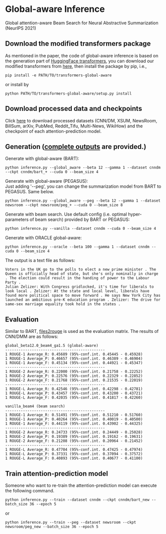 # Global-aware Inference
Global attention-aware Beam Search for Neural Abstractive Summarization (NeurIPS 2021)

## Download the modified transformers package
As mentioned in the paper, the code of global-aware inference is based on the generation part of [HuggingFace transformers](https://github.com/huggingface/transformers/blob/v3.3.1/src/transformers/generation_utils.py), 
you can download our modified transformers from [here](https://drive.google.com/file/d/1ssonK3onfMF2Zs2gUApNz6D_NlHDMY-9/view?usp=sharing), then install the package by pip, i.e.,
```
pip install -e PATH/TO/transformers-global-aware
```   
or install by
```
python PATH/TO/transformers-global-aware/setup.py install
```
## Download processed data and checkpoints
Click [here](https://drive.google.com/file/d/1x0X2R9_I3qvb1LkeXzAxprvHXVDlK-_4/view?usp=sharing) to download processed datasets (CNN/DM, XSUM, NewsRoom, BillSum, arXiv, PubMed, Reddit_Tifu, Multi-News, WikiHow) and the checkpoint of each attention-prediction model.  

## Generation ([complete outputs](https://drive.google.com/file/d/1g9xD0jOBNqiI08TD1cBcbra4AsYnfHRU/view?usp=sharing) are provided.)
Generate with global-aware (BART): 
```
python inference.py --global_aware --beta 12 --gamma 1 --dataset cnndm --ckpt cnndm/bart_+ --cuda 0 --beam_size 4
```  
Generate with global-aware (PEGASUS): \
Just adding '--peg', you can change the summarization model from BART to PEGASUS. Same below.
```
python inference.py --global_aware --peg --beta 12 --gamma 1 --dataset newsroom --ckpt newsroom/peg_+ --cuda 0 --beam_size 8
```  
Generate with beam search. Use default config (i.e. optimal hyper-parameters of beam search) provided by BART or PEGASUS: 
```
python inference.py --vanilla --dataset cnndm --cuda 0 --beam_size 4
``` 
Generate with ORACLE global-aware:
```
python inference.py --oracle --beta 100 --gamma 1 --dataset cnndm --cuda 0 --beam_size 4
```  
The output is a text file as follows:
```
Voters in the UK go to the polls to elect a new prime minister . The Queen is officially head of state, but she's only nominally in charge . The election could result in the handing of power to the Labour Party .
Julian Zelizer: With Congress gridlocked, it's time for liberals to look local . Zelizer: At the state and local level, liberals have found more political space to move forward . He says New York City has launched an ambitious pre-K education program . Zelizer: The drive for same-sex marriage equality took hold in the states .
```

## Evaluation
Similar to BART, [files2rouge](https://github.com/pltrdy/files2rouge) is used as the evaluation matrix. The results of CNN/DMM are as follows:
```
global_beta12.0_beam4_ga1.5 (global-aware)
---------------------------------------------
1 ROUGE-1 Average_R: 0.45689 (95%-conf.int. 0.45445 - 0.45928)
1 ROUGE-1 Average_P: 0.46657 (95%-conf.int. 0.46389 - 0.46904)
1 ROUGE-1 Average_F: 0.45134 (95%-conf.int. 0.44921 - 0.45347)
---------------------------------------------
1 ROUGE-2 Average_R: 0.22000 (95%-conf.int. 0.21758 - 0.22252)
1 ROUGE-2 Average_P: 0.22576 (95%-conf.int. 0.22329 - 0.22852)
1 ROUGE-2 Average_F: 0.21768 (95%-conf.int. 0.21535 - 0.22019)
---------------------------------------------
1 ROUGE-L Average_R: 0.42546 (95%-conf.int. 0.42298 - 0.42781)
1 ROUGE-L Average_P: 0.43457 (95%-conf.int. 0.43200 - 0.43721)
1 ROUGE-L Average_F: 0.42035 (95%-conf.int. 0.41817 - 0.42260)
```
```
vanilla_beam4 (beam search)
---------------------------------------------
1 ROUGE-1 Average_R: 0.51491 (95%-conf.int. 0.51210 - 0.51760)
1 ROUGE-1 Average_P: 0.40264 (95%-conf.int. 0.40019 - 0.40500)
1 ROUGE-1 Average_F: 0.44119 (95%-conf.int. 0.43902 - 0.44325)
---------------------------------------------
1 ROUGE-2 Average_R: 0.24733 (95%-conf.int. 0.24449 - 0.25028)
1 ROUGE-2 Average_P: 0.19389 (95%-conf.int. 0.19162 - 0.19631)
1 ROUGE-2 Average_F: 0.21208 (95%-conf.int. 0.20964 - 0.21452)
---------------------------------------------
1 ROUGE-L Average_R: 0.47704 (95%-conf.int. 0.47425 - 0.47974)
1 ROUGE-L Average_P: 0.37331 (95%-conf.int. 0.37094 - 0.37572)
1 ROUGE-L Average_F: 0.40893 (95%-conf.int. 0.40677 - 0.41100)
```  

## Train attention-prediction model
Someone who want to re-train the attention-prediction model can execute the following command.
```
python inference.py --train --dataset cnndm --ckpt cnndm/bart_new --batch_size 36 --epoch 5
```
or
```
python inference.py --train --peg --dataset newsroom --ckpt newsroom/peg_new --batch_size 36 --epoch 5
```

